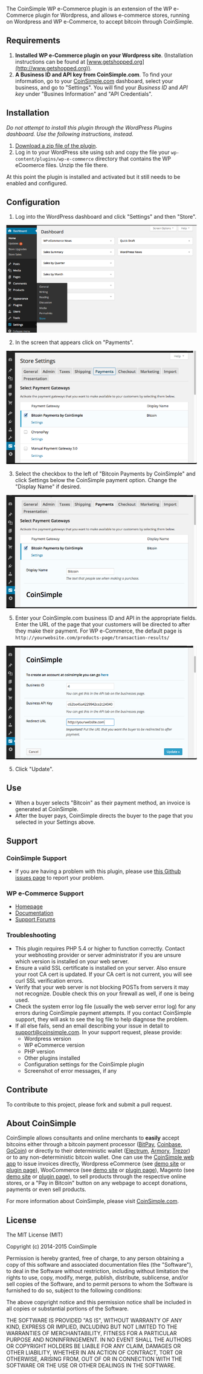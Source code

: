 
The CoinSimple WP e-Commerce plugin is an extension of the WP e-Commerce plugin for Wordpress, and allows e-commerce stores, running on Wordpress and  WP e-Commerce, to accept bitcoin through CoinSimple.

<!--more-->

## Requirements

1. **Installed WP e-Commerce plugin on your Wordpress site**. (Installation instructions can be found at [www.getshopped.org](http://www.getshopped.org)).
2. **A Business ID and API key from CoinSimple.com**. To find your information, go to your [CoinSimple.com](http://coinsimple.com) dashboard, select your business, and go to "Settings". You will find your *Business ID* and *API key* under "Busines Information" and "API Credentials".

## Installation

*Do not attempt to install this plugin through the WordPress Plugins dashboard. Use the following instructions, instead.*

1. [Download a zip file of the plugin](https://github.com/coinsimple/coinsimple-wpecommerce/archive/v1.zip).
2. Log in to your WordPress site using ssh and copy the file  your ``wp-content/plugins/wp-e-commerce`` directory that contains the WP eCoomerce files. Unzip the file there.

At this point the plugin is installed and activated but it still needs to be enabled and configured.

## Configuration

1. Log into the WordPress dashboard and click "Settings" and then "Store".

  ![Select Settings then "Store"](/media/wpecommerce/wpecommerce-plugin-action-settings-store.png)

2. In the screen that appears click on "Payments".

  ![Payments with WP eCommerce](/media/wpecommerce/wpecommerce-plugin-screen-payments-coinsimple.png)

3. Select the checkbox to the left of "Bitcoin Payments by CoinSimple" and click Settings below the CoinSimple payment option. Change the "Display Name" if desired.  

  ![Bitcoin Payments by CoinSimple](/media/wpecommerce/wpecommerce-plugin-screen-payments-coinsimple-display_name.png)

5. Enter your CoinSimple.com business ID and API in the appropriate fields. Enter the URL of the page that your customers will be directed to after they make their payment. For WP e-Commerce, the default page is
`http://yourwebsite.com/products-page/transaction-results/`

  ![Business ID, API key and callback URL](/media/wpecommerce/wpecommerce-plugin-screen-payments-coinsimple-settings.png)

5. Click "Update".

## Use

- When a buyer selects "Bitcoin" as their payment method, an invoice is generated at CoinSimple.
- After the buyer pays, CoinSimple directs the buyer to the page that you selected in your Settings above.

## Support

### CoinSimple Support

* If you are having a problem with this plugin, please use [this Github issues page](https://github.com/coinsimple/coinsimple-wpecommerce/issues) to report your problem.

### WP e-Commerce Support

* [Homepage](http://getshopped.org/)
* [Documentation](http://docs.getshopped.org/)
* [Support Forums](https://wordpress.org/support/plugin/wp-e-commerce)

### Troubleshooting

* This plugin requires PHP 5.4 or higher to function correctly. Contact your webhosting provider or server administrator if you are unsure which version is installed on your web server.
* Ensure a valid SSL certificate is installed on your server. Also ensure your root CA cert is updated. If your CA cert is not current, you will see curl SSL verification errors.
* Verify that your web server is not blocking POSTs from servers it may not recognize. Double check this on your firewall as well, if one is being used.
* Check the system error log file (usually the web server error log) for any errors during CoinSimple payment attempts. If you contact CoinSimple support, they will ask to see the log file to help diagnose the problem.
* If all else fails, send an email describing your issue in detail to [support@coinsimple.com](mailto:support@coinsimple.com). In your support request, please provide:
	* Wordpress version
	* WP eCommerce version
	* PHP version
	* Other plugins installed
	* Configuration settings for the CoinSimple plugin
	* Screenshot of error messages, if any


## Contribute

To contribute to this project, please fork and submit a pull request.


## About CoinSimple

CoinSimple allows consultants and online merchants to **easily** accept bitcoins either through a bitcoin payment processor ([BitPay](http://bitpay.com), [Coinbase](http://coinbase.com), [GoCoin](http://gocoin.com)) or directly to their deterministic wallet ([Electrum](http://electrum.org), [Armory](http://bitcoinarmory.com), [Trezor](http://www.bitcointrezor.com/)) or to any non-deterministic bitcoin wallet. One can use the [CoinSimple web app](https://coinsimple.com) to issue invoices directly, Wordpress eCommerce (see [demo site](http://wordpress.coinsimple.com) or [plugin page](https://github.com/coinsimple/coinsimple-wpecommerce)), WooCommerce (see [demo site](http://woocommerce.coinsimple.com) or [plugin page](https://github.com/coinsimple/coinsimple-woocommerce)), Magento (see [demo site](http://magento.coinsimple.com) or [plugin page](https://github.com/coinsimple/coinsimple-magento)), to sell products through the respective online stores, or a "Pay in Bitcoin" button on any webpage to accept donations, payments or even sell products.

For more information about CoinSimple, please visit [CoinSimple.com](https://coinsimple.com).


## License

The MIT License (MIT)

Copyright (c) 2014-2015 CoinSimple

Permission is hereby granted, free of charge, to any person obtaining a copy of this software and associated documentation files (the "Software"), to deal in the Software without restriction, including without limitation the rights to use, copy, modify, merge, publish, distribute, sublicense, and/or sell copies of the Software, and to permit persons to whom the Software is furnished to do so, subject to the following conditions:

The above copyright notice and this permission notice shall be included in all copies or substantial portions of the Software.

THE SOFTWARE IS PROVIDED "AS IS", WITHOUT WARRANTY OF ANY KIND, EXPRESS OR IMPLIED, INCLUDING BUT NOT LIMITED TO THE WARRANTIES OF MERCHANTABILITY, FITNESS FOR A PARTICULAR PURPOSE AND NONINFRINGEMENT. IN NO EVENT SHALL THE AUTHORS OR COPYRIGHT HOLDERS BE LIABLE FOR ANY CLAIM, DAMAGES OR OTHER LIABILITY, WHETHER IN AN ACTION OF CONTRACT, TORT OR OTHERWISE, ARISING FROM, OUT OF OR IN CONNECTION WITH THE SOFTWARE OR THE USE OR OTHER DEALINGS IN THE SOFTWARE.
